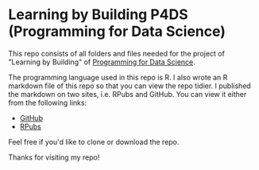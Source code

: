 # Learning by Building P4DS (Programming for Data Science)

This repo consists of all folders and files needed for the project of "Learning by Building" of [Programming for Data Science](https://algorit.ma/course/programming-data-science/).

The programming language used in this repo is R. I also wrote an R markdown file of this repo so that you can view the repo tidier. I published the markdown on two sites, i.e. RPubs and GitHub. You can view it either from the following links:

* [GitHub](https://utomoreza.github.io/P4DS_LBB/)
* [RPubs](https://rpubs.com/utomoreza/P4DS_LBB)

Feel free if you'd like to clone or download the repo.

Thanks for visiting my repo!
